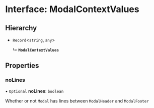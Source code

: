# Interface: ModalContextValues

## Hierarchy

- `Record`<`string`, `any`\>

  ↳ **`ModalContextValues`**

## Properties

### noLines

• `Optional` **noLines**: `boolean`

Whether or not `Modal` has lines between `ModalHeader` and `ModalFooter`
